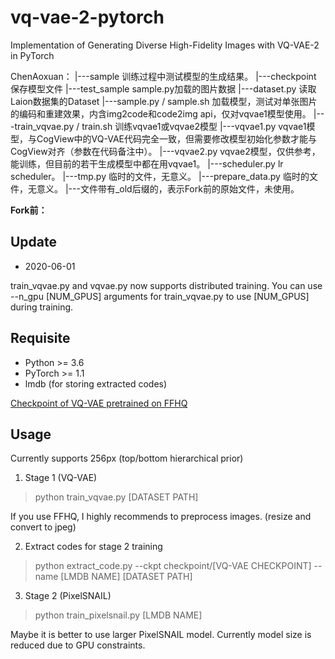 # vq-vae-2-pytorch
Implementation of Generating Diverse High-Fidelity Images with VQ-VAE-2 in PyTorch

ChenAoxuan：
|---sample 训练过程中测试模型的生成结果。
|---checkpoint 保存模型文件
|---test_sample sample.py加载的图片数据
|---dataset.py 读取Laion数据集的Dataset
|---sample.py / sample.sh 加载模型，测试对单张图片的编码和重建效果，内含img2code和code2img api，仅对vqvae1模型使用。
|---train_vqvae.py / train.sh 训练vqvae1或vqvae2模型
|---vqvae1.py vqvae1模型，与CogView中的VQ-VAE代码完全一致，但需要修改模型初始化参数才能与CogView对齐（参数在代码备注中）。
|---vqvae2.py vqvae2模型，仅供参考，能训练，但目前的若干生成模型中都在用vqvae1。
|---scheduler.py lr scheduler。
|---tmp.py 临时的文件，无意义。
|---prepare_data.py 临时的文件，无意义。
|---文件带有_old后缀的，表示Fork前的原始文件，未使用。



**Fork前：**
## Update

* 2020-06-01

train_vqvae.py and vqvae.py now supports distributed training. You can use --n_gpu [NUM_GPUS] arguments for train_vqvae.py to use [NUM_GPUS] during training.

## Requisite

* Python >= 3.6
* PyTorch >= 1.1
* lmdb (for storing extracted codes)

[Checkpoint of VQ-VAE pretrained on FFHQ](vqvae_560.pt)

## Usage

Currently supports 256px (top/bottom hierarchical prior)

1. Stage 1 (VQ-VAE)

> python train_vqvae.py [DATASET PATH]

If you use FFHQ, I highly recommends to preprocess images. (resize and convert to jpeg)

2. Extract codes for stage 2 training

> python extract_code.py --ckpt checkpoint/[VQ-VAE CHECKPOINT] --name [LMDB NAME] [DATASET PATH]

3. Stage 2 (PixelSNAIL)

> python train_pixelsnail.py [LMDB NAME]

Maybe it is better to use larger PixelSNAIL model. Currently model size is reduced due to GPU constraints.
